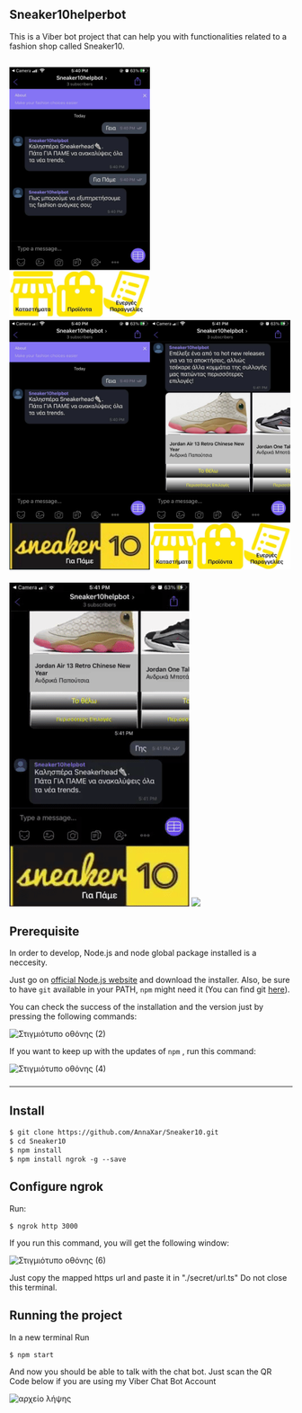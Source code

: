 ## Sneaker10helperbot
 
 This is a Viber bot project that can help you with functionalities related to a fashion shop called Sneaker10.
 
 
 <img src="pictures/251999250_293743135934406_5161913854812072429_n.png" width="250"> <img src="pictures/251569190_895133761138326_3465956982707035532_n.png" width="250"><img src="pictures/251359732_664384894529369_6532523385794076274_n.png" width="250">
 ---
 
![](pictures/ezgif.com-gif-maker.gif)
![](pictures/video-1636127082.gif)

## Prerequisite

In order to develop, Node.js and node global package installed  is a neccesity.

 Just go on [official Node.js website](https://nodejs.org/) and download the installer.
Also, be sure to have `git` available in your PATH, `npm` might need it (You can find git [here](https://git-scm.com/)).

You can check the success of the installation and the version just by pressing the following commands:


![Στιγμιότυπο οθόνης (2)](https://user-images.githubusercontent.com/74612767/140578251-bfa45619-b9a2-472d-ab98-3df75e50e1c6.png)


If you want to keep up with the updates of `npm` , run this command:

![Στιγμιότυπο οθόνης (4)](https://user-images.githubusercontent.com/74612767/140578223-e36a2599-5fd5-4503-ae72-f7d5eec73394.png)

 ###
 
 ---
 ## Install

    $ git clone https://github.com/AnnaXar/Sneaker10.git
    $ cd Sneaker10
    $ npm install
    $ npm install ngrok -g --save

## Configure ngrok

Run:

    $ ngrok http 3000
    
If you run this command, you will get the following window: 

![Στιγμιότυπο οθόνης (6)](https://user-images.githubusercontent.com/74612767/140578193-6271cd1a-38aa-4054-b5f8-7de6b2eaf9bc.png)


Just copy the mapped https url and paste it in "./secret/url.ts"
Do not close this terminal.

## Running the project
In a new terminal Run

    $ npm start

And now you should be able to talk with the chat bot. Just scan the QR Code below if you are using my Viber Chat Bot Account 

![αρχείο λήψης](https://user-images.githubusercontent.com/74612767/140578022-ba6babc0-9930-46d4-b19c-40bd9ffd5158.png)


